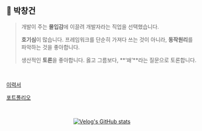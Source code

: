 ## 👋 박창건

> 개발이 주는 **몰입감**에 이끌려 개발자라는 직업을 선택했습니다.
>
>  **호기심**이 많습니다. 프레임워크를 단순히 가져다 쓰는 것이 아니라, **동작원리**를 파악하는 것을 좋아합니다.
>
> 생산적인 **토론**을 좋아합니다. 옳고 그름보다, **‘왜’**라는 질문으로 토론합니다.

  &nbsp;
             

[이력서 ](https://diagnostic-pot-c36.notion.site/5a2f17995ece4926802070d245b0338b)

[포트폴리오](https://diagnostic-pot-c36.notion.site/portfolio-5f5c5d50919c413d9b173fd7b0358399) 

  &nbsp;

<div align="center" style="text-align:center">

[![Velog's GitHub stats](https://velog-readme-stats.vercel.app/api?name=pcg0527)](https://velog.io/@pcg0527/%EB%A6%AC%EC%95%A1%ED%8A%B8%EC%99%80-%ED%81%B4%EB%A1%9C%EC%A0%80-2)
